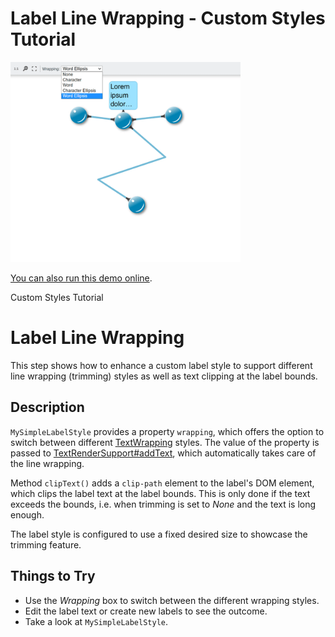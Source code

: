 # Label Line Wrapping - Custom Styles Tutorial

<img src="../../resources/image/tutorial2step29.png" alt="demo-thumbnail" height="320"/>

[You can also run this demo online](https://live.yworks.com/demos/02-tutorial-custom-styles/29-label-line-wrapping/index.html).

Custom Styles Tutorial

# Label Line Wrapping

This step shows how to enhance a custom label style to support different line wrapping (trimming) styles as well as text clipping at the label bounds.

## Description

`MySimpleLabelStyle` provides a property `wrapping`, which offers the option to switch between different [TextWrapping](https://docs.yworks.com/yfileshtml/#/api/TextWrapping) styles. The value of the property is passed to [TextRenderSupport#addText](https://docs.yworks.com/yfileshtml/#/api/TextRenderSupport#addText), which automatically takes care of the line wrapping.

Method `clipText()` adds a `clip-path` element to the label's DOM element, which clips the label text at the label bounds. This is only done if the text exceeds the bounds, i.e. when trimming is set to _None_ and the text is long enough.

The label style is configured to use a fixed desired size to showcase the trimming feature.

## Things to Try

- Use the _Wrapping_ box to switch between the different wrapping styles.
- Edit the label text or create new labels to see the outcome.
- Take a look at `MySimpleLabelStyle`.
